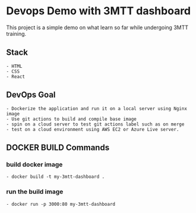 # Devops Demo with 3MTT dashboard

This project is a simple demo on what learn so far while undergoing 3MTT training. 

## Stack
    - HTML
    - CSS
    - React

## DevOps Goal

    - Dockerize the application and run it on a local server using Nginx image
    - Use git actions to build and compile base image
    - spin on a cloud server to test git actions label such as on merge
    - test on a cloud environment using AWS EC2 or Azure Live server.

## DOCKER BUILD Commands
### build docker image
    - docker build -t my-3mtt-dashboard .

### run the build image
    - docker run -p 3000:80 my-3mtt-dashboard
    
